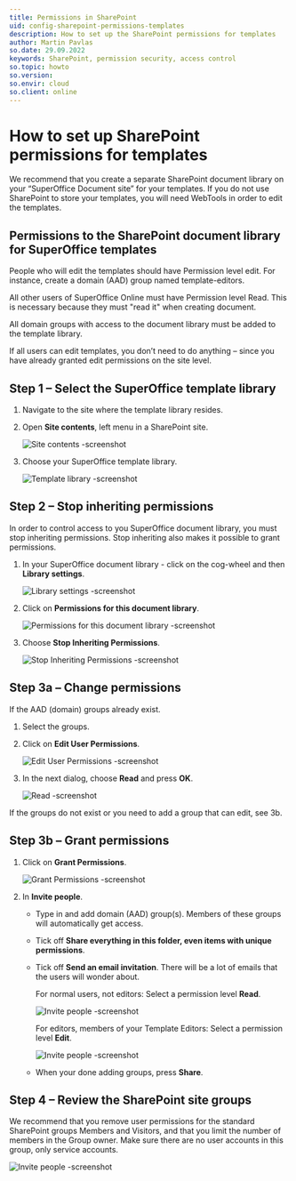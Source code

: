 ```yaml
---
title: Permissions in SharePoint
uid: config-sharepoint-permissions-templates
description: How to set up the SharePoint permissions for templates
author: Martin Pavlas
so.date: 29.09.2022
keywords: SharePoint, permission security, access control
so.topic: howto
so.version:
so.envir: cloud
so.client: online
---
```


# How to set up SharePoint permissions for templates

We recommend that you create a separate SharePoint document library on your “SuperOffice Document site” for your templates. If you do not use SharePoint to store your templates, you will need WebTools in order to edit the templates​.

## Permissions to the SharePoint document library for SuperOffice templates

People who will edit the templates should have Permission level edit​. For instance, create a domain (AAD) group named template-editors​.

All other users of SuperOffice Online must have Permission level Read. This is necessary because they must "read it" when creating document​.

All domain groups with access to the document library must be added to the template library​.

If all users can edit templates, you don’t need to do anything – since you have already granted edit permissions on the site level.

## Step 1 – Select the SuperOffice template library​

1. ​Navigate to the site where the template library resides​.

2. Open **Site contents**, left menu in a SharePoint site​.

    ![Site contents -screenshot][img1]

3. Choose your SuperOffice template library​.

    ![Template library​ -screenshot][img2]

## Step 2 – Stop inheriting permissions​

In order to control access to you SuperOffice document library, you must stop inheriting permissions. Stop inheriting also makes it possible to grant permissions.

1. ​In your SuperOffice document library - click on the cog-wheel and then **Library settings**​.

    ![Library settings​ -screenshot][img3]

2. Click on **Permissions for this document library**.

    ![Permissions for this document library​ -screenshot][img4]

3. Choose **Stop Inheriting Permissions**.

    ![Stop Inheriting Permissions​ -screenshot][img5]

## Step 3a – Change permissions​

If the AAD (domain) groups already exist.

1. Select the groups​.

2. Click on **Edit User Permissions**​.

    ![Edit User Permissions​ -screenshot][img6]

3. In the next dialog, choose **Read** and press **OK**​.

    ![Read​ -screenshot][img7]

If the groups do not exist or you need to add a group that can edit, see 3b.

## Step 3b – Grant permissions​

1. Click on **Grant Permissions**​.

    ![Grant Permissions -screenshot][img8]

2. In **Invite people**​.

    * Type in and add domain (AAD) group(s)​. Members of these groups will automatically get access.

    * Tick off **Share everything in this folder, even items with unique permissions**​.

    * Tick off **Send an email invitation**. There will be a lot of emails that the users will wonder about​.

        For normal users, not editors: Select a permission level **Read**.​

      ![Invite people -screenshot][img9]

        For editors, members of your Template Editors: Select a permission level **Edit**.

      ![Invite people -screenshot][img10]

    * When your done adding groups, press **Share**.

## Step 4 – Review the SharePoint site groups​

​We recommend that you remove user permissions for the standard SharePoint groups Members and Visitors, and that you limit the number of members in the Group owner. Make sure there are no user accounts in this group, only service accounts.

![Invite people -screenshot][img11]

<!-- Referenced links -->

<!-- Referenced images -->
[img1]: media/01-templ-site.png
[img2]: media/02-templ-library.png
[img3]: media/03-templ-library-settings.png
[img4]: media/04-templ-library-permissions.png
[img5]: media/05-templ-inheriting.png
[img6]: media/06-templ-groups.png
[img7]: media/07-templ-read.png
[img8]: media/08-templ-grant-permissions.png
[img9]: media/09-templ-invite-people.png
[img10]: media/10-templ-edit.png
[img11]: media/11-templ-remove.png
